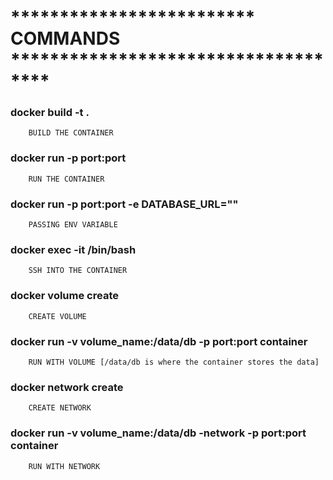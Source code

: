 # ************************* COMMANDS ************************************

### docker build -t <name> .                                                                   
        BUILD THE CONTAINER
### docker run -p port:port <name>                                                             
        RUN THE CONTAINER
### docker run -p port:port -e DATABASE_URL="" <name>                                          
        PASSING ENV VARIABLE
### docker exec -it <container id> /bin/bash                                                   
        SSH INTO THE CONTAINER

        
### docker volume create <volume name>                                                         
        CREATE VOLUME
### docker run -v volume_name:/data/db -p port:port container                                  
        RUN WITH VOLUME [/data/db is where the container stores the data]

        
### docker network create <network name>                                                       
        CREATE NETWORK
### docker run -v volume_name:/data/db -network <network name> -p port:port  container         
        RUN WITH NETWORK